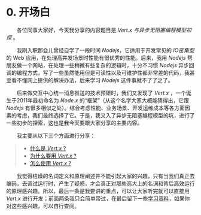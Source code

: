 # 0. 开场白

&emsp;&emsp;各位同事大家好，今天我分享的内容题目是 *Vert.x 与异步无阻塞编程模型初探* 。

&emsp;&emsp;我刚入职那会儿曾经自学了一段时间 *Nodejs*，它适用于开发常见的 *IO密集型* 的 Web 应用，在处理高并发场景时性能有很优秀的性能。后来，我用 *Nodejs* 帮朋友做一个网站，在处理一些稍微有些复杂的逻辑时，十分不习惯 *Nodejs* 异步回调的编程方式，写了一些虽然能用但是可读性以及可维护性都非常差的代码，我甚至看不懂网上提供的解决办法，后来学习 *Nodejs* 这件事就不了了之了。

&emsp;&emsp;后来做交互中心统一消息推送的技术预研时，我们又发现了 *Vert.x* ，一个诞生于2011年最初命名为 *Node.x* 的“框架”（从这个名字大家大概能猜得出，它跟 *Nodejs* 有很多相似之处）。综合考虑性能、业务场景、开发运维成本等各方面因素的考虑，我们最终选择了它。于是，我又入了异步无阻塞编程模型的坑，进行了一些初步的探索，这也是我今天要跟大家分享的主要内容。

&emsp;&emsp;我主要从以下三个方面进行分享：
    
> * [什么是 *Vert.x* ?](chapter1/README.md)
> * [为什么要用 *Vert.x* ?](chapter2/README.md)
> * [怎么使用 *Vert.x* ?](chapter3/README.md)

&emsp;&emsp;我觉得枯燥的名词定义和原理阐述并不能引起大家的兴趣，只有当我们真正去编码，去调试运行时，产生了疑惑，才会真正对那些高大上的名词和背后高效运行的原理感兴趣。所以，最后一条是我要讲的重点，可以让大家听完就可以直接用 *Vert.x* 进行开发；前面两条我只会简单带过，在最后留下一些[学习资料](chapter4/README.md)，如果你对这些感兴趣，可以自行查阅。
